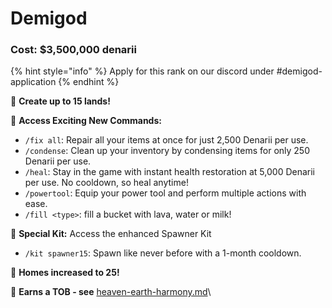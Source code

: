 # Demigod

### Cost: $3,500,000 denarii 

{% hint style="info" %}
Apply for this rank on our discord under #demigod-application
{% endhint %}

🔹 **Create up to 15 lands!**

🔹 **Access Exciting New Commands:**

* `/fix all`: Repair all your items at once for just 2,500 Denarii per use.
* `/condense`: Clean up your inventory by condensing items for only 250 Denarii per use.
* `/heal`: Stay in the game with instant health restoration at 5,000 Denarii per use. No cooldown, so heal anytime!
* `/powertool`: Equip your power tool and perform multiple actions with ease.
* `/fill <type>`: fill a bucket with lava, water or milk!

🔹 **Special Kit:** Access the enhanced Spawner Kit

* `/kit spawner15`: Spawn like never before with a 1-month cooldown.

🔹 **Homes increased to 25!**



🔹 **Earns a TOB - see** [heaven-earth-harmony.md](../../the-oracles-blessing/heaven-earth-harmony.md "mention")\
